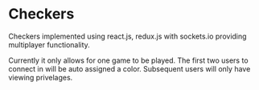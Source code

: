 Checkers
========

Checkers implemented using react.js, redux.js with sockets.io providing multiplayer functionality.

Currently it only allows for one game to be played. The first two users to connect in will be auto assigned a color.
Subsequent users will only have viewing privelages.

